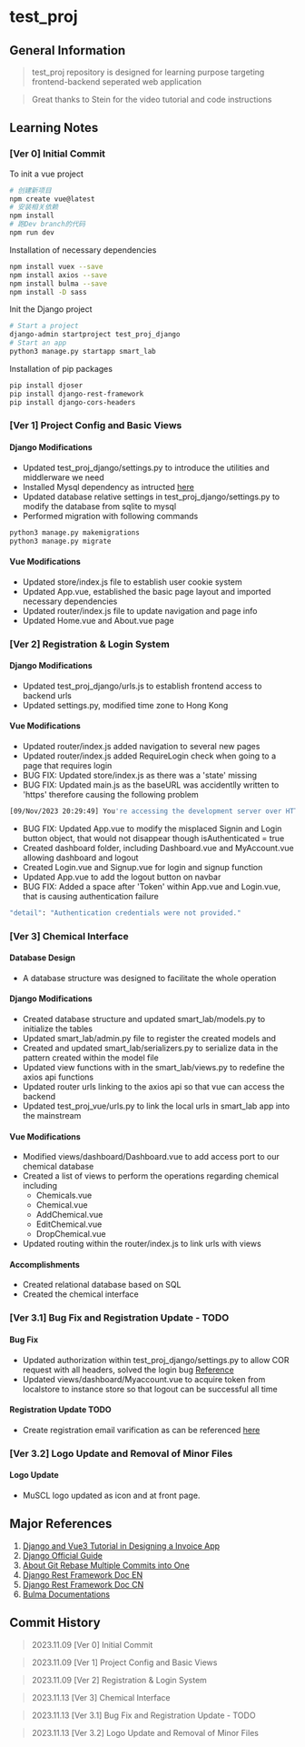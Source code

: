 # test_proj

## General Information

> test_proj repository is designed for learning purpose targeting frontend-backend seperated web application

> Great thanks to Stein for the video tutorial and code instructions

## Learning Notes

### [Ver 0] Initial Commit

To init a vue project

``` bash
# 创建新项目
npm create vue@latest
# 安装相关依赖
npm install
# 跑Dev branch的代码
npm run dev
```

Installation of necessary dependencies

``` bash
npm install vuex --save
npm install axios --save
npm install bulma --save
npm install -D sass
```

Init the Django project

```bash
# Start a project
django-admin startproject test_proj_django
# Start an app
python3 manage.py startapp smart_lab
```

Installation of pip packages

``` bash
pip install djoser
pip install django-rest-framework
pip install django-cors-headers
```

### [Ver 1] Project Config and Basic Views

#### Django Modifications

- Updated test_proj_django/settings.py to introduce the utilities and middlerware we need
- Installed Mysql dependency as intructed [here](https://pypi.org/project/mysqlclient/)
- Updated database relative settings in test_proj_django/settings.py to modify the database from sqlite to mysql
- Performed migration with following commands

```bash
python3 manage.py makemigrations
python3 manage.py migrate
```


#### Vue Modifications

- Updated store/index.js file to establish user cookie system
- Updated App.vue, established the basic page layout and imported necessary dependencies
- Updated router/index.js file to update navigation and page info
- Updated Home.vue and About.vue page

### [Ver 2] Registration & Login System

#### Django Modifications

- Updated test_proj_django/urls.js to establish frontend access to backend urls
- Updated settings.py, modified time zone to Hong Kong

#### Vue Modifications

- Updated router/index.js added navigation to several new pages
- Updated router/index.js added RequireLogin check when going to a page that requires login
- BUG FIX: Updated store/index.js as there was a 'state' missing
- BUG FIX: Updated main.js as the baseURL was accidentlly written to 'https' therefore causing the following problem
``` bash
[09/Nov/2023 20:29:49] You're accessing the development server over HTTPS, but it only supports HTTP.
```
- BUG FIX: Updated App.vue to modify the misplaced Signin and Login button object, that would not disappear though isAuthenticated = true
- Created dashboard folder, including Dashboard.vue and MyAccount.vue allowing dashboard and logout
- Created Login.vue and Signup.vue for login and signup function
- Updated App.vue to add the logout button on navbar
- BUG FIX: Added a space after 'Token' within App.vue and Login.vue, that is causing authentication failure
```bash
"detail": "Authentication credentials were not provided."
```

### [Ver 3] Chemical Interface

#### Database Design

- A database structure was designed to facilitate the whole operation

#### Django Modifications
- Created database structure and updated smart_lab/models.py to initialize the tables
- Updated smart_lab/admin.py file to register the created models and 
- Created and updated smart_lab/serializers.py to serialize data in the pattern created within the model file
- Updated view functions with in the smart_lab/views.py to redefine the axios api functions
- Updated router urls linking to the axios api so that vue can access the backend
- Updated test_proj_vue/urls.py to link the local urls in smart_lab app into the mainstream

#### Vue Modifications
- Modified views/dashboard/Dashboard.vue to add access port to our chemical database
- Created a list of views to perform the operations regarding chemical including
    - Chemicals.vue
    - Chemical.vue
    - AddChemical.vue
    - EditChemical.vue
    - DropChemical.vue
- Updated routing within the router/index.js to link urls with views

#### Accomplishments

- Created relational database based on SQL
- Created the chemical interface

### [Ver 3.1] Bug Fix and Registration Update - TODO

#### Bug Fix

- Updated authorization within test_proj_django/settings.py to allow COR request with all headers, solved the login bug [Reference](https://stackoverflow.com/questions/45118468/request-header-field-is-not-allowed-by-access-control-allow-headers-in-preflig)
- Updated views/dashboard/Myaccount.vue to acquire token from localstore to instance store so that logout can be successful all time

#### Registration Update TODO

- Create registration email varification as can be referenced [here](https://stackoverflow.com/questions/32086740/how-you-create-confirmation-link-for-email)


### [Ver 3.2] Logo Update and Removal of Minor Files

#### Logo Update

- MuSCL logo updated as icon and at front page.

## Major References

1. [Django and Vue3 Tutorial in Designing a Invoice App](https://www.youtube.com/watch?v=ktplOX4bz0M&t=1139s)
2. [Django Official Guide](https://docs.djangoproject.com/en/4.2/)
3. [About Git Rebase Multiple Commits into One](https://segmentfault.com/a/1190000007748862)
4. [Django Rest Framework Doc EN](https://www.django-rest-framework.org/)
5. [Django Rest Framework Doc CN](https://q1mi.github.io/Django-REST-framework-documentation/)
6. [Bulma Documentations](https://bulma.io/documentation/)

## Commit History

> 2023.11.09 [Ver 0] Initial Commit

> 2023.11.09 [Ver 1] Project Config and Basic Views

> 2023.11.09 [Ver 2] Registration & Login System

> 2023.11.13 [Ver 3] Chemical Interface

> 2023.11.13 [Ver 3.1] Bug Fix and Registration Update - TODO

> 2023.11.13 [Ver 3.2] Logo Update and Removal of Minor Files